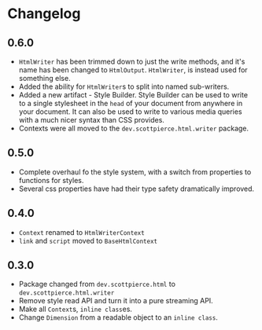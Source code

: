 # Changelog

## 0.6.0
* `HtmlWriter` has been trimmed down to just the write methods, and it's name has been changed to `HtmlOutput`.
`HtmlWriter`, is instead used for something else.
* Added the ability for `HtmlWriter`s to split into named sub-writers.
* Added a new artifact - Style Builder. Style Builder can be used to write to a single stylesheet in the `head` of your
document from anywhere in your document. It can also be used to write to various media queries with a much nicer syntax
than CSS provides.
* Contexts were all moved to the `dev.scottpierce.html.writer` package.

## 0.5.0
* Complete overhaul fo the style system, with a switch from properties to functions for styles.
* Several css properties have had their type safety dramatically improved.

## 0.4.0
* `Context` renamed to `HtmlWriterContext`
* `link` and `script` moved to `BaseHtmlContext`

## 0.3.0
* Package changed from `dev.scottpierce.html` to `dev.scottpierce.html.writer`
* Remove style read API and turn it into a pure streaming API.
* Make all `Context`s, `inline class`es.
* Change `Dimension` from a readable object to an `inline class`.
